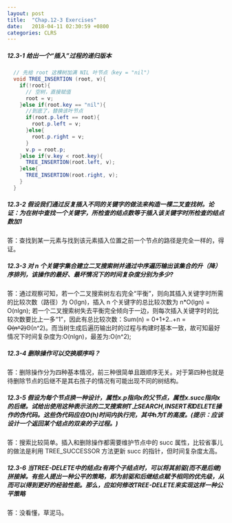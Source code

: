 ```yaml
---
layout: post
title:  "Chap.12-3 Exercises"
date:   2018-04-11 02:30:59 +0800
categories: CLRS
---
```

##### **12.3-1 给出一个“插入”过程的递归版本**
```java
  // 先给 root 这棵树加满 NIL 叶节点（key = "nil"）
  void TREE_INSERTION (root, v){
    if(!root){
      // 空树，直接赋值
      root = v;
    }else if(root.key == "nil"){
      //到底了，替换该叶节点
      if(root.p.left == root){
        root.p.left = v;
      }else{
        root.p.right = v;
      }
      v.p = root.p;
    }else if(v.key < root.key){
      TREE_INSERTION(root.left, v);
    }else{
      TREE_INSERTION(root.right, v);
    }
  }
```

##### **12.3-2 假设我们通过反复插入不同的关键字的做法来构造一棵二叉查找树。论证：为在树中查找一个关键字，所检查的结点数等于插入该关键字时所检查的结点数加1**
答：查找到某一元素与找到该元素插入位置之前一个节点的路径是完全一样的，得证。

##### **12.3-3 对 n 个关键字集合建立二叉搜索树并通过中序遍历输出该集合的升（降）序排列，该操作的最好、最坏情况下的时间复杂度分别为多少?**

答：通过观察可知，若一个二叉搜索树左右完全“平衡”，则向其插入关键字时所需的比较次数（路径）为 O(lgn)，插入 n 个关键字的总比较次数为 n*O(lgn) = O(nlgn); 若一个二叉搜索树失去平衡完全倾向于一边，则每次插入关键字时的比较次数要比上一多“1”，因此有总比较次数：Sum(n) = 0+1+2..+n = <del>O(n^2)</del>Θ(n^2)。而当树生成后遍历输出时的过程与构建时基本一致，故可知最好情况下时间复杂度为:O(nlgn)，最差为:O(n^2);

##### **12.3-4 删除操作可以交换顺序吗？**

答：删除操作分为四种基本情况，前三种很简单且跟顺序无关。对于第四种也就是待删除节点的后继不是其右孩子的情况有可能出现不同的树结构。

##### **12.3-5 假设为每个节点换一种设计，属性x.p指向x的父节点，属性x.succ指向x的后继。试给出使用这种表示法的二叉搜索树T上SEARCH,INSERT和DELETE操作的伪代码。这些伪代码应在O(h)时间内执行完，其中h为T的高度。(提示：应该设计一个返回某个结点的双亲的子过程。)**

答：搜索比较简单。插入和删除操作都需要维护节点中的 succ 属性，比较省事儿的做法是利用 TREE_SUCCESSOR 方法更新 succ 的指针，但时间复杂度太高。

##### **12.3-6 当TREE-DELETE中的结点z有两个子结点时，可以将其前驱(而不是后继)拼接掉。有些人提出一种公平的策略，即为前驱和后继结点赋予相同的优先级，从而可以得到更好的经验性能。那么，应如何修改TREE-DELETE来实现这样一种公平策略**

答：没看懂，草泥马。
